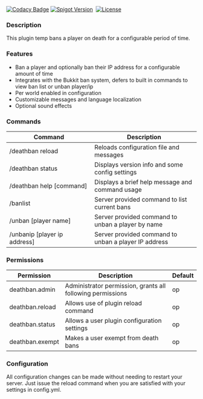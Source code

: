 [![Codacy Badge](https://app.codacy.com/project/badge/Grade/65b98809695045ebb0596b1ebcf9f836)](https://www.codacy.com/gh/tim-savage/SavageDeathBan/dashboard?utm_source=github.com&amp;utm_medium=referral&amp;utm_content=tim-savage/SavageDeathBan&amp;utm_campaign=Badge_Grade)
[![Spigot Version](https://badgen.net/static/spigot-api/1.21.6?color=yellow)](https://spigotmc.org)
&nbsp;[![License](https://badgen.net/static/license/GPLv3)](https://www.gnu.org/licenses/gpl-3.0)

### Description
This plugin temp bans a player on death for a configurable period of time.

### Features
*  Ban a player and optionally ban their IP address for a configurable amount of time
*  Integrates with the Bukkit ban system, defers to built in commands to view ban list or unban player/ip
*  Per world enabled in configuration
*  Customizable messages and language localization
*  Optional sound effects

### Commands
| Command                              | Description                                          |
|--------------------------------------|------------------------------------------------------|
| /deathban&nbsp;reload                | Reloads configuration file and messages              |
| /deathban&nbsp;status                | Displays version info and some config settings       |
| /deathban&nbsp;help&nbsp;\[command\] | Displays a brief help message and command usage      |
| /banlist                             | Server provided command to list current bans         |
| /unban \[player name\]               | Server provided command to unban a player by name    |
| /unbanip \[player ip address\]       | Server provided command to unban a player IP address |

### Permissions
| Permission      | Description                                                | Default |
|-----------------|------------------------------------------------------------|---------|
| deathban.admin  | Administrator permission, grants all following permissions | op      |
| deathban.reload | Allows use of plugin reload command                        | op      |
| deathban.status | Allows a user plugin configuration settings                | op      |
| deathban.exempt | Makes a user exempt from death bans                        | op      |

### Configuration
All configuration changes can be made without needing to restart your server. Just issue the reload command when 
you are satisfied with your settings in config.yml.
